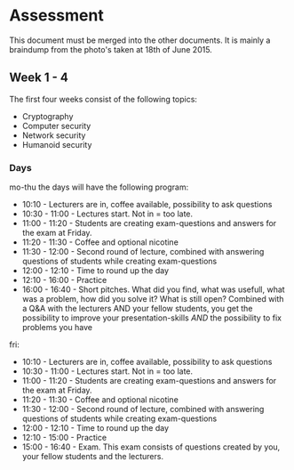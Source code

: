# Assessment

This document must be merged into the other documents. It is mainly a braindump from the photo's taken at 18th of June 2015.

## Week 1 - 4

The first four weeks consist of the following topics:

- Cryptography
- Computer security
- Network security
- Humanoid security

### Days

mo-thu the days will have the following program:

* 10:10 - Lecturers are in, coffee available, possibility to ask questions
* 10:30 - 11:00 - Lectures start. Not in = too late.
* 11:00 - 11:20 - Students are creating exam-questions and answers for the exam at Friday.
* 11:20 - 11:30 - Coffee and optional nicotine
* 11:30 - 12:00 - Second round of lecture, combined with answering questions of students while creating exam-questions
* 12:00 - 12:10 - Time to round up the day
* 12:10 - 16:00 - Practice
* 16:00 - 16:40 - Short pitches. What did you find, what was usefull, what was a problem, how did you solve it? What is still open? Combined with a Q&A with the lecturers AND your fellow students, you get the possibility to improve your presentation-skills *AND* the possibility to fix problems you have

fri:

* 10:10 - Lecturers are in, coffee available, possibility to ask questions
* 10:30 - 11:00 - Lectures start. Not in = too late.
* 11:00 - 11:20 - Students are creating exam-questions and answers for the exam at Friday.
* 11:20 - 11:30 - Coffee and optional nicotine
* 11:30 - 12:00 - Second round of lecture, combined with answering questions of students while creating exam-questions
* 12:00 - 12:10 - Time to round up the day
* 12:10 - 15:00 - Practice
* 15:00 - 16:40 - Exam. This exam consists of questions created by you, your fellow students and the lecturers. 